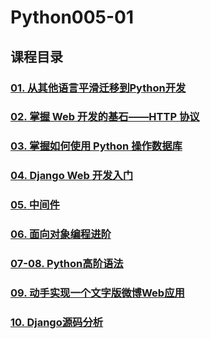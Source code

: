 # Python005-01

## 课程目录

### [01. 从其他语言平滑迁移到Python开发](week01)

### [02. 掌握 Web 开发的基石——HTTP 协议](week02)

### [03. 掌握如何使用 Python 操作数据库](week03)

### [04. Django Web 开发入门](week04)

### [05. 中间件](week05)

### [06. 面向对象编程进阶](week06)

### [07-08. Python高阶语法](week07)

### [09. 动手实现一个文字版微博Web应用](week09)

### [10. Django源码分析](week10)
